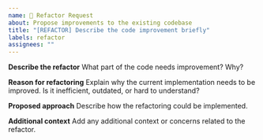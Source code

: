 ```yaml
---
name: 🔨 Refactor Request
about: Propose improvements to the existing codebase
title: "[REFACTOR] Describe the code improvement briefly"
labels: refactor
assignees: ""
---
```


**Describe the refactor** What part of the code needs improvement? Why?

**Reason for refactoring** Explain why the current implementation needs to be improved. Is it
inefficient, outdated, or hard to understand?

**Proposed approach** Describe how the refactoring could be implemented.

**Additional context** Add any additional context or concerns related to the refactor.
